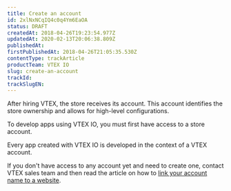 ```yaml
---
title: Create an account
id: 2xlNxNCqIQ4c0q4Ym6EaOA
status: DRAFT
createdAt: 2018-04-26T19:23:54.977Z
updatedAt: 2020-02-13T20:06:38.809Z
publishedAt: 
firstPublishedAt: 2018-04-26T21:05:35.530Z
contentType: trackArticle
productTeam: VTEX IO
slug: create-an-account
trackId: 
trackSlugEN: 
---
```


After hiring VTEX, the store receives its account. This account identifies the store ownership and allows for high-level configurations.

To develop apps using VTEX IO, you must first have access to a store account. 

<div class="alert alert-info">
Every app created with VTEX IO is developed in the context of a VTEX account.
</div>

If you don't have access to any account yet and need to create one, contact VTEX sales team and then read the article on how to [link your account name to a website](/en/tutorial/linking-an-account-name-to-a-website-binding).
